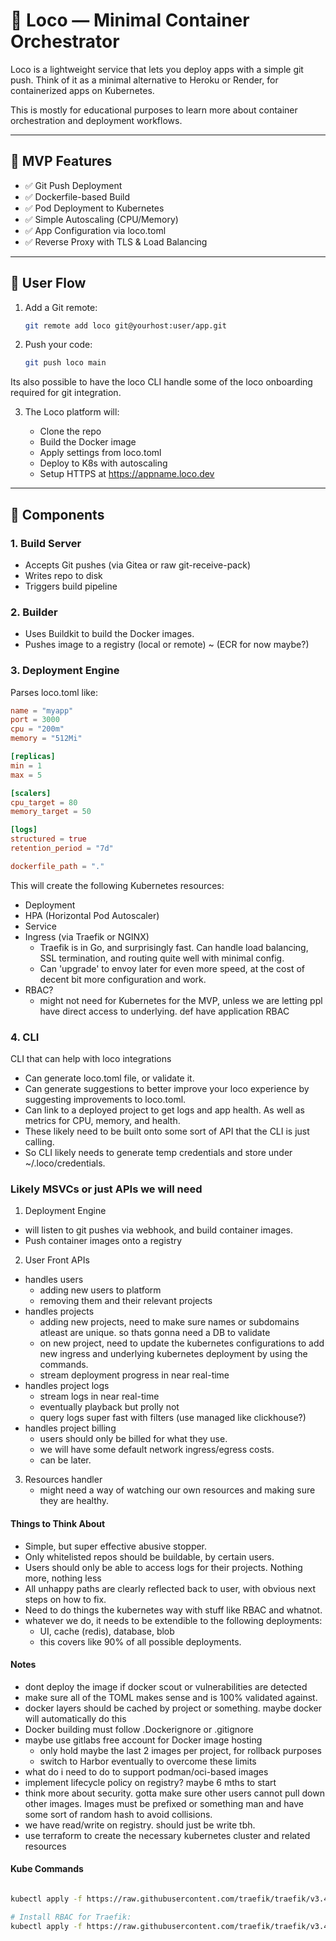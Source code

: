 # 🚂 Loco — Minimal Container Orchestrator

Loco is a lightweight service that lets you deploy apps with a simple git push. Think of it as a minimal alternative to Heroku or Render, for containerized apps on Kubernetes.

This is mostly for educational purposes to learn more about container orchestration and deployment workflows.

---

## 🎯 MVP Features

- ✅ Git Push Deployment
- ✅ Dockerfile-based Build
- ✅ Pod Deployment to Kubernetes
- ✅ Simple Autoscaling (CPU/Memory)
- ✅ App Configuration via loco.toml
- ✅ Reverse Proxy with TLS & Load Balancing

---

## 📁 User Flow

1. Add a Git remote:

   ```bash
   git remote add loco git@yourhost:user/app.git
   ```

2. Push your code:

   ```bash
   git push loco main
   ```

Its also possible to have the loco CLI handle some of the loco onboarding required for git integration.

3. The Loco platform will:

   - Clone the repo
   - Build the Docker image
   - Apply settings from loco.toml
   - Deploy to K8s with autoscaling
   - Setup HTTPS at https://appname.loco.dev

---

## 🧱 Components

### 1. Build Server

- Accepts Git pushes (via Gitea or raw git-receive-pack)
- Writes repo to disk
- Triggers build pipeline

### 2. Builder

- Uses Buildkit to build the Docker images.
- Pushes image to a registry (local or remote) ~ (ECR for now maybe?)

### 3. Deployment Engine

Parses loco.toml like:

```toml
name = "myapp"
port = 3000
cpu = "200m"
memory = "512Mi"

[replicas]
min = 1
max = 5

[scalers]
cpu_target = 80
memory_target = 50

[logs]
structured = true
retention_period = "7d"

dockerfile_path = "."


```

This will create the following Kubernetes resources:

- Deployment
- HPA (Horizontal Pod Autoscaler)
- Service
- Ingress (via Traefik or NGINX)
  - Traefik is in Go, and surprisingly fast. Can handle load balancing, SSL termination, and routing quite well with minimal config.
  - Can 'upgrade' to envoy later for even more speed, at the cost of decent bit more configuration and work.
- RBAC?
  - might not need for Kubernetes for the MVP, unless we are letting ppl have direct access to underlying. def have application RBAC

### 4. CLI

CLI that can help with loco integrations

- Can generate loco.toml file, or validate it.
- Can generate suggestions to better improve your loco experience by suggesting improvements to loco.toml.
- Can link to a deployed project to get logs and app health. As well as metrics for CPU, memory, and health.
- These likely need to be built onto some sort of API that the CLI is just calling.
- So CLI likely needs to generate temp credentials and store under ~/.loco/credentials.

### Likely MSVCs or just APIs we will need

1. Deployment Engine

- will listen to git pushes via webhook, and build container images.
- Push container images onto a registry

2. User Front APIs

- handles users
  - adding new users to platform
  - removing them and their relevant projects
- handles projects
  - adding new projects, need to make sure names or subdomains atleast are unique. so thats gonna need a DB to validate
  - on new project, need to update the kubernetes configurations to add new ingress and underlying kubernetes deployment by using the commands.
  - stream deployment progress in near real-time
- handles project logs
  - stream logs in near real-time
  - eventually playback but prolly not
  - query logs super fast with filters (use managed like clickhouse?)
- handles project billing
  - users should only be billed for what they use.
  - we will have some default network ingress/egress costs.
  - can be later.

3. Resources handler
   - might need a way of watching our own resources and making sure they are healthy.

#### Things to Think About

- Simple, but super effective abusive stopper.
- Only whitelisted repos should be buildable, by certain users.
- Users should only be able to access logs for their projects. Nothing more, nothing less
- All unhappy paths are clearly reflected back to user, with obvious next steps on how to fix.
- Need to do things the kubernetes way with stuff like RBAC and whatnot.
- whatever we do, it needs to be extendible to the following deployments:
  - UI, cache (redis), database, blob
  - this covers like 90% of all possible deployments.

#### Notes

- dont deploy the image if docker scout or vulnerabilities are detected
- make sure all of the TOML makes sense and is 100% validated against.
- docker layers should be cached by project or something. maybe docker will automatically do this
- Docker building must follow .Dockerignore or .gitignore
- maybe use gitlabs free account for Docker image hosting
  - only hold maybe the last 2 images per project, for rollback purposes
  - switch to Harbor eventually to overcome these limits
- what do i need to do to support podman/oci-based images
- implement lifecycle policy on registry? maybe 6 mths to start
- think more about security. gotta make sure other users cannot pull down other images. Images must be prefixed or something man and have some sort of random hash to avoid collisions.
- we have read/write on registry. should just be write tbh.
- use terraform to create the necessary kubernetes cluster and related resources

#### Kube Commands

```bash

kubectl apply -f https://raw.githubusercontent.com/traefik/traefik/v3.4/docs/content/reference/dynamic-configuration/kubernetes-crd-definition-v1.yml

# Install RBAC for Traefik:
kubectl apply -f https://raw.githubusercontent.com/traefik/traefik/v3.4/docs/content/reference/dynamic-configuration/kubernetes-crd-rbac.yml
```
